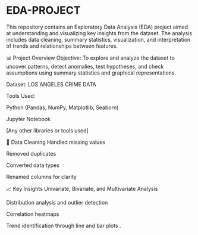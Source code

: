 # EDA-PROJECT
This repository contains an Exploratory Data Analysis (EDA) project aimed at understanding and visualizing key insights from the dataset. The analysis includes data cleaning, summary statistics, visualization, and interpretation of trends and relationships between features.

📊 Project Overview
Objective: To explore and analyze the dataset to uncover patterns, detect anomalies, test hypotheses, and check assumptions using summary statistics and graphical representations.

Dataset: LOS ANGELES CRIME DATA

Tools Used:

Python (Pandas, NumPy, Matplotlib, Seaborn)

Jupyter Notebook

[Any other libraries or tools used]

🧹 Data Cleaning
Handled missing values

Removed duplicates

Converted data types

Renamed columns for clarity

📈 Key Insights
Univariate, Bivariate, and Multivariate Analysis

Distribution analysis and outlier detection

Correlation heatmaps

Trend identification through line and bar plots
.
